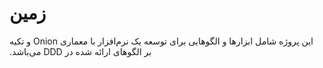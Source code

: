 # زمین
&#x202b;
این پروژه شامل ابزارها و الگو‌هایی  برای توسعه یک نرم‌افزار با معماری Onion و تکیه بر الگو‌های ارائه شده در DDD می‌باشد.
